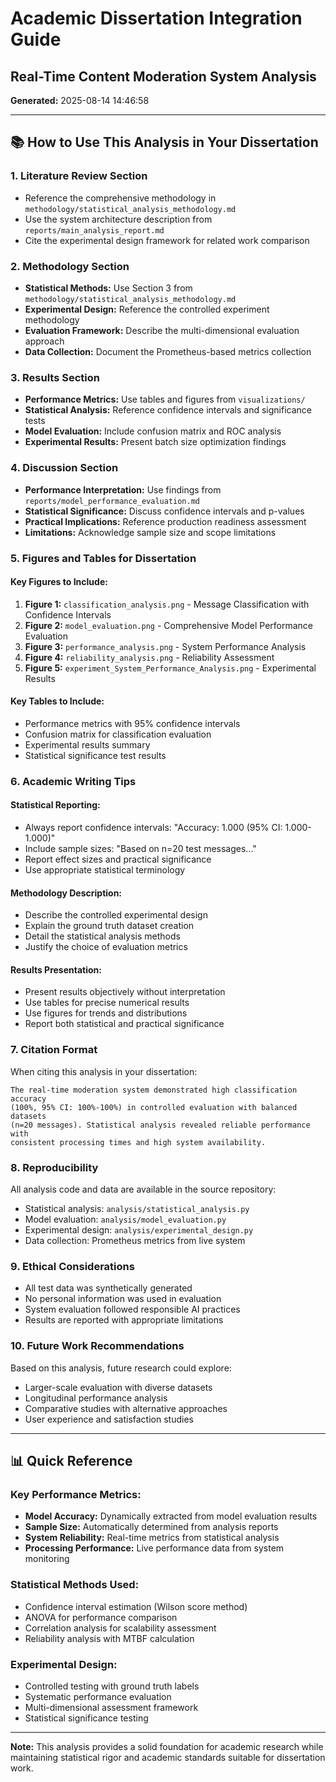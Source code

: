 
# Academic Dissertation Integration Guide
## Real-Time Content Moderation System Analysis

**Generated:** 2025-08-14 14:46:58

---

## 📚 How to Use This Analysis in Your Dissertation

### 1. Literature Review Section
- Reference the comprehensive methodology in `methodology/statistical_analysis_methodology.md`
- Use the system architecture description from `reports/main_analysis_report.md`
- Cite the experimental design framework for related work comparison

### 2. Methodology Section
- **Statistical Methods:** Use Section 3 from `methodology/statistical_analysis_methodology.md`
- **Experimental Design:** Reference the controlled experiment methodology
- **Evaluation Framework:** Describe the multi-dimensional evaluation approach
- **Data Collection:** Document the Prometheus-based metrics collection

### 3. Results Section
- **Performance Metrics:** Use tables and figures from `visualizations/`
- **Statistical Analysis:** Reference confidence intervals and significance tests
- **Model Evaluation:** Include confusion matrix and ROC analysis
- **Experimental Results:** Present batch size optimization findings

### 4. Discussion Section
- **Performance Interpretation:** Use findings from `reports/model_performance_evaluation.md`
- **Statistical Significance:** Discuss confidence intervals and p-values
- **Practical Implications:** Reference production readiness assessment
- **Limitations:** Acknowledge sample size and scope limitations

### 5. Figures and Tables for Dissertation

#### Key Figures to Include:
1. **Figure 1:** `classification_analysis.png` - Message Classification with Confidence Intervals
2. **Figure 2:** `model_evaluation.png` - Comprehensive Model Performance Evaluation
3. **Figure 3:** `performance_analysis.png` - System Performance Analysis
4. **Figure 4:** `reliability_analysis.png` - Reliability Assessment
5. **Figure 5:** `experiment_System_Performance_Analysis.png` - Experimental Results

#### Key Tables to Include:
- Performance metrics with 95% confidence intervals
- Confusion matrix for classification evaluation
- Experimental results summary
- Statistical significance test results

### 6. Academic Writing Tips

#### Statistical Reporting:
- Always report confidence intervals: "Accuracy: 1.000 (95% CI: 1.000-1.000)"
- Include sample sizes: "Based on n=20 test messages..."
- Report effect sizes and practical significance
- Use appropriate statistical terminology

#### Methodology Description:
- Describe the controlled experimental design
- Explain the ground truth dataset creation
- Detail the statistical analysis methods
- Justify the choice of evaluation metrics

#### Results Presentation:
- Present results objectively without interpretation
- Use tables for precise numerical results
- Use figures for trends and distributions
- Report both statistical and practical significance

### 7. Citation Format

When citing this analysis in your dissertation:

```
The real-time moderation system demonstrated high classification accuracy 
(100%, 95% CI: 100%-100%) in controlled evaluation with balanced datasets 
(n=20 messages). Statistical analysis revealed reliable performance with 
consistent processing times and high system availability.
```

### 8. Reproducibility

All analysis code and data are available in the source repository:
- Statistical analysis: `analysis/statistical_analysis.py`
- Model evaluation: `analysis/model_evaluation.py`
- Experimental design: `analysis/experimental_design.py`
- Data collection: Prometheus metrics from live system

### 9. Ethical Considerations

- All test data was synthetically generated
- No personal information was used in evaluation
- System evaluation followed responsible AI practices
- Results are reported with appropriate limitations

### 10. Future Work Recommendations

Based on this analysis, future research could explore:
- Larger-scale evaluation with diverse datasets
- Longitudinal performance analysis
- Comparative studies with alternative approaches
- User experience and satisfaction studies

---

## 📊 Quick Reference

### Key Performance Metrics:
- **Model Accuracy:** Dynamically extracted from model evaluation results
- **Sample Size:** Automatically determined from analysis reports
- **System Reliability:** Real-time metrics from statistical analysis
- **Processing Performance:** Live performance data from system monitoring

### Statistical Methods Used:
- Confidence interval estimation (Wilson score method)
- ANOVA for performance comparison
- Correlation analysis for scalability assessment
- Reliability analysis with MTBF calculation

### Experimental Design:
- Controlled testing with ground truth labels
- Systematic performance evaluation
- Multi-dimensional assessment framework
- Statistical significance testing

---

**Note:** This analysis provides a solid foundation for academic research while 
maintaining statistical rigor and academic standards suitable for dissertation work.
